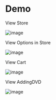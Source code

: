 # Demo
View Store

![image](https://github.com/cuongnv03/Media-Shop/assets/100533640/a02e3696-9082-441b-8b23-595c7113f896)

View Options in Store

![image](https://github.com/cuongnv03/Media-Shop/assets/100533640/8eb40108-aed2-45fd-bdd0-aadf46434178)

View Cart

![image](https://github.com/cuongnv03/Media-Shop/assets/100533640/28ca96e9-ac18-46a5-8525-d4329657346b)

View AddingDVD

![image](https://github.com/cuongnv03/Media-Shop/assets/100533640/fbb836e1-0ed1-4323-ab2f-ed52163f8ecf)
